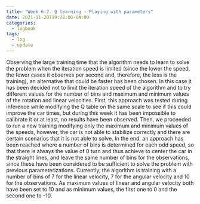 ```yaml
---
title: "Week 6-7. Q learning - Playing with parameters"
date: 2021-11-20T19:28:00-04:00
categories:
  - logbook
tags:
  - log
  - update
---
```


Observing the large training time that the algorithm needs to learn to solve the problem when the iteration speed is limited (since the lower the speed, the fewer cases it observes per second and, therefore, the less is the training), an alternative that could be faster has been chosen.
In this case it has been decided not to limit the iteration speed of the algorithm and to try different values for the number of bins and maximum and minimum values of the rotation and linear velocities. First, this approach was tested during inference while modifying the Q table on the same scale to see if this could improve the car times, but during this week it has been impossible to calibrate it or at least, no results have been observed. Then, we proceeded to run a new training modifying only the maximum and minimum values of the speeds, however, the car is not able to stabilize correctly and there are certain scenarios that it is not able to solve. In the end, an approach has been reached where a number of bins is determined for each odd speed, so that there is always the value of 0 turn and thus achieve to center the car in the straight lines, and leave the same number of bins for the observations, since these have been considered to be sufficient to solve the problem with previous parameterizations.
Currently, the algorithm is training with a number of bins of 7 for the linear velocity, 7 for the angular velocity and 10 for the observations. As maximum values of linear and angular velocity both have been set to 10 and as minimum values, the first one to 0 and the second one to -10.
